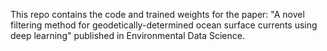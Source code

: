This repo contains the code and trained weights for the paper: 
"A novel filtering method for geodetically-determined ocean surface currents using deep learning" published in Environmental Data Science.





